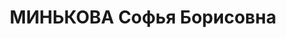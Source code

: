 ---
title: МИНЬКОВА Софья Борисовна
description: 'Род. в 1906, Украина, г. Киев, русская. Проживала: РСФСР, г. Свердловск.
  Свердловский обком комсомола, заведующая отделом рабочей молодежи.

  Арестована 07.09.1937. Приговор: 13.01.1938 – ВМН. Расстреляна 13.01.1938'
---